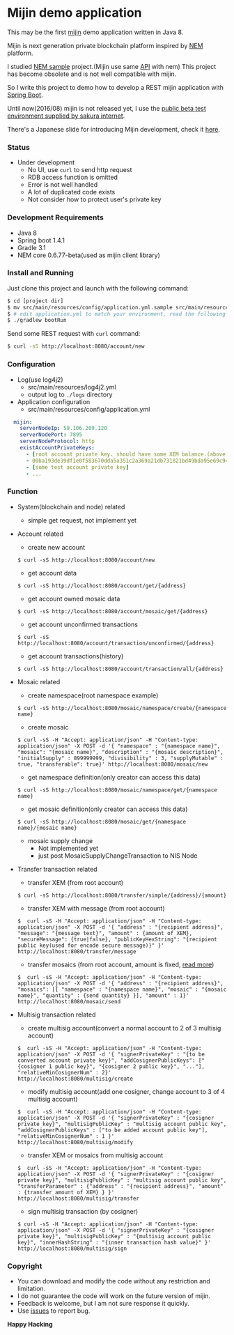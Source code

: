 # Mijin demo application

This may be the first [mijin](http://mijin.io/ja/) demo application written in Java 8.

Mijin is next generation private blockchain platform inspired by [NEM](http://nem.io/) platform.

I studied [NEM sample](https://github.com/BloodyRookie/nem-samples) project.(Mijin use same [API](http://bob.nem.ninja/docs/) with nem) This project has become obsolete and is not well compatible with mijin.

So I write this project to demo how to develop a REST mijin application with [Spring Boot](http://projects.spring.io/spring-boot/).

Until now(2016/08) mijin is not released yet, I use the [public beta test environment supplied by sakura internet](http://mijin.io/ja/mijin-cloud-chain-beta-test).

There's a Japanese slide for introducing Mijin development, check it [here](https://github.com/sjitech/mijin-dev-slide).

### Status ###

* Under development
    + No UI, use `curl` to send http request
    + RDB access function is omitted
    + Error is not well handled
    + A lot of duplicated code exists
    + Not consider how to protect user's private key

### Development Requirements ###

* Java 8
* Spring boot 1.4.1
* Gradle 3.1
* NEM core 0.6.77-beta(used as mijin client library)

### Install and Running ###

Just clone this project and launch with the following command:

```bash
$ cd [project dir]
$ mv src/main/resources/config/application.yml.sample src/main/resources/config/application.yml
$ # edit application.yml to match your environment, read the following configuration section
$ ./gradlew bootRun
```

Send some REST request with `curl` command:

```bash
$ curl -sS http://localhost:8080/account/new
```

### Configuration ###

* Log(use log4j2)
    + src/main/resources/log4j2.yml
    + output log to `./logs` directory
* Application configuration
    + src/main/resources/config/application.yml

```yml
  mijin:
    serverNodeIp: 59.106.209.120
    serverNodePort: 7895
    serverNodeProtocol: http
    existAccountPrivateKeys:
      - [root account private key. should have some XEM balance.(above 10000XEM is preferred)]
      - 00ba193de39df1e0f583670dda5a351c2a369a21db731821bd49bda95e69c944b3
      - [some test account private key]
      - ...
```


### Function ###

* System(blockchain and node) related
    + simple get request, not implement yet
* Account related
    + create new account

    ```
    $ curl -sS http://localhost:8080/account/new
    ```

    + get account data

    ```
    $ curl -sS http://localhost:8080/account/get/{address}
    ```

    + get account owned mosaic data

    ```
    $ curl -sS http://localhost:8080/account/mosaic/get/{address}
    ```

    + get account unconfirmed transactions

    ```
    $ curl -sS http://localhost:8080/account/transaction/unconfirmed/{address}
    ```

    + get account transactions(history)

    ```
    $ curl -sS http://localhost:8080/account/transaction/all/{address}
    ```

* Mosaic related
    + create namespace(root namespace example)

    ```
    $ curl -sS http://localhost:8080/mosaic/namespace/create/{namespace name}
    ```

    + create mosaic

    ```
    $ curl -sS -H "Accept: application/json" -H "Content-type: application/json" -X POST -d '{ "namespace" : "{namespace name}", "mosaic": "{mosaic name}", "description" : "{mosaic description}", "initialSupply" : 899999999, "divisibility" : 3, "supplyMutable" : true, "transferable": true}' http://localhost:8080/mosaic/new
    ```

    + get namespace definition(only creator can access this data)

    ```
    $ curl -sS http://localhost:8080/mosaic/namespace/get/{namespace name}
    ```

    + get mosaic definition(only creator can access this data)

    ```
    $ curl -sS http://localhost:8080/mosaic/get/{namespace name}/{mosaic name}
    ```

    + mosaic supply change
        - Not implemented yet
        - just post MosaicSupplyChangeTransaction to NIS Node

* Transfer transaction related
    + transfer XEM (from root account)

    ```
    $ curl -sS http://localhost:8080/transfer/simple/{address}/{amount}
    ```

    + transfer XEM with message (from root account)

    ```
    $  curl -sS -H "Accept: application/json" -H "Content-type: application/json" -X POST -d '{ "address" : "{recipient address}", "message": "{message text}", "amount" : {amount of XEM},  "secureMessage": {true|false}, "publicKeyHexString": "{recipient public key(used for encode secure message)}" }' http://localhost:8080/transfer/message
    ```

    + transfer mosaics (from root account, amount is fixed, [read more](http://bob.nem.ninja/docs/#version-2-transfer-transactions))

    ```
    $  curl -sS -H "Accept: application/json" -H "Content-type: application/json" -X POST -d '{ "address" : "{recipient address}", "mosaics": [{ "namespace" : "{namespace name}", "mosaic" : "{mosaic name}", "quantity" : {send quantity} }], "amount" : 1}' http://localhost:8080/mosaic/send
    ```

* Multisig transaction related
    + create multisig account(convert a normal account to 2 of 3 multisig account)

    ```
    $  curl -sS -H "Accept: application/json" -H "Content-type: application/json" -X POST -d '{ "signerPrivateKey" : "{to be converted account private key}", "addCosignerPublicKeys": ["{cosigner 1 public key}", "{cosigner 2 public key}", "..."], "relativeMinCosignerNum" : 2}' http://localhost:8080/multisig/create
    ```

    + modify multisig account(add one cosigner, change account to 3 of 4 multisig account)

    ```
    $  curl -sS -H "Accept: application/json" -H "Content-type: application/json" -X POST -d '{ "signerPrivateKey" : "{cosigner private key}", "multisigPublicKey" : "multisig account public key", "addCosignerPublicKeys" : ["to be added account public key"], "relativeMinCosignerNum" : 1 }' http://localhost:8080/multisig/modify
    ```


    + transfer XEM or mosaics from multisig account

    ```
    $  curl -sS -H "Accept: application/json" -H "Content-type: application/json" -X POST -d '{ "signerPrivateKey" : "{cosigner private key}", "multisigPublicKey" : "multisig account public key", "transferParameter" : {"address" : "{recipient address}", "amount" : {transfer amount of XEM} } }' http://localhost:8080/multisig/transfer
    ```

    + sign multisig transaction (by cosigner)

    ```
    $ curl -sS -H "Accept: application/json" -H "Content-type: application/json" -X POST -d '{ "signerPrivateKey" : "{cosigner private key}", "multisigPublicKey" : "{multisig account public key}", "innerHashString" : "{inner transaction hash value}" }' http://localhost:8080/multisig/sign
    ```

### Copyright ###

* You can download and modify the code without any restriction and limitation.
* I do not guarantee the code will work on the future version of mijin.
* Feedback is welcome, but I am not sure response it quickly.
* Use [issues](https://bitbucket.org/samfisher/mijin-demo-backend/issues?status=new&status=open) to report bug.

**Happy Hacking**
